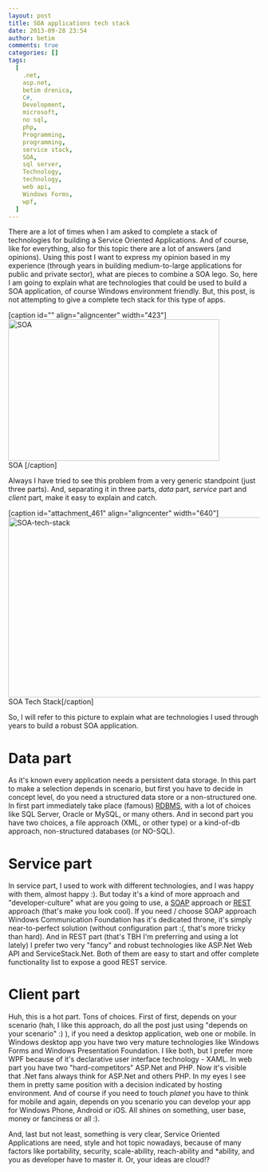 ```yaml
---
layout: post
title: SOA applications tech stack
date: 2013-09-28 23:54
author: betim
comments: true
categories: []
tags:
  [
    .net,
    asp.net,
    betim drenica,
    C#,
    Development,
    microsoft,
    no sql,
    php,
    Programming,
    programming,
    service stack,
    SOA,
    sql server,
    Technology,
    technology,
    web api,
    Windows Forms,
    wpf,
  ]
---
```


There are a lot of times when I am asked to complete a stack of technologies for building a Service Oriented Applications. And of course, like for everything, also for this topic there are a lot of answers (and opinions). Using this post I want to express my opinion based in my experience (through years in building medium-to-large applications for public and private sector), what are pieces to combine a SOA lego. So, here I am going to explain what are technologies that could be used to build a SOA application, of course Windows environment friendly. But, this post, is not attempting to give a complete tech stack for this type of apps.

[caption id="" align="aligncenter" width="423"]<img alt="SOA " src="http://www.modernanalyst.com/Portals/0/Public%20Uploads/SOA-Fotolia_11660239_XS.jpg" width="423" height="283" /> SOA [/caption]

<!--more-->Always I have tried to see this problem from a very generic standpoint (just three parts). And, separating it in three parts, <em>data</em> part, <em>service</em> part and <em>client</em> part, make it easy to explain and catch.

[caption id="attachment_461" align="aligncenter" width="640"]<img class="size-full wp-image-461" alt="SOA-tech-stack" src="http://blog.betimdrenica.com/wp-content/uploads/2013/09/soa-tech-stack.png" width="640" height="360" /> SOA Tech Stack[/caption]

So, I will refer to this picture to explain what are technologies I used through years to build a robust SOA application.

<h1>Data part</h1>
As it's known every application needs a persistent data storage. In this part to make a selection depends in scenario, but first you have to decide in concept level, do you need a structured data store or a non-structured one. In first part immediately take place (famous) <a title="RDBMS" href="http://en.wikipedia.org/wiki/RDBMS" target="_blank">RDBMS</a>, with a lot of choices like SQL Server, Oracle or MySQL, or many others. And in second part you have two choices, a file approach (XML, or other type) or a kind-of-db approach, non-structured databases (or NO-SQL).
<h1>Service part</h1>
In service part, I used to work with different technologies, and I was happy with them, almost happy :). But today it's a kind of more approach and "developer-culture" what are you going to use, a <a title="SOAP" href="http://en.wikipedia.org/wiki/SOAP" target="_blank">SOAP</a> approach or <a title="REST" href="http://en.wikipedia.org/wiki/REST" target="_blank">REST</a> approach (that's make you look cool). If you need / choose SOAP approach Windows Communication Foundation has it's dedicated throne, it's simply near-to-perfect solution (without configuration part :(, that's more tricky than hard). And in REST part (that's TBH I'm preferring and using a lot lately) I prefer two very "fancy" and robust technologies like ASP.Net Web API and ServiceStack.Net. Both of them are easy to start and offer complete functionality list to expose a good REST service.
<h1>Client part</h1>
Huh, this is a hot part. Tons of choices. First of first, depends on your scenario (hah, I like this approach, do all the post just using "depends on your scenario" :) ), if you need a desktop application, web one or mobile. In Windows desktop app you have two very mature technologies like Windows Forms and Windows Presentation Foundation. I like both, but I prefer more WPF because of it's declarative user interface technology - XAML. In web part you have two "hard-competitors" ASP.Net and PHP. Now it's visible that .Net fans always think for ASP.Net and others PHP. In my eyes I see them in pretty same position with a decision indicated by hosting environment. And of course if you need to touch <em>planet</em> you have to think for mobile and again, depends on you scenario you can develop your app for Windows Phone, Android or iOS. All shines on something, user base, money or fanciness or all :).

And, last but not least, something is very clear, Service Oriented Applications are need, style and hot topic nowadays, because of many factors like portability, security, scale-ability, reach-ability and \*ability, and you as developer have to master it. Or, your ideas are cloud!?
